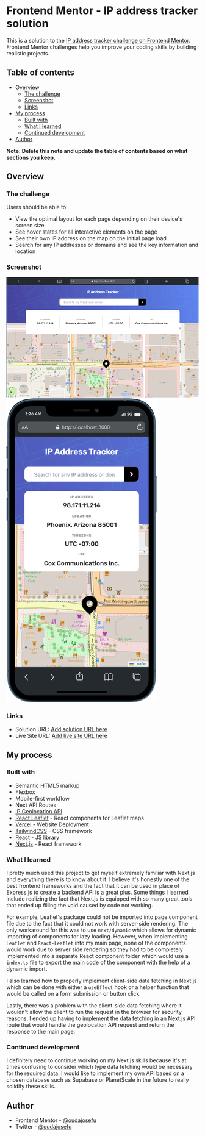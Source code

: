 # Frontend Mentor - IP address tracker solution

This is a solution to the [IP address tracker challenge on Frontend Mentor](https://www.frontendmentor.io/challenges/ip-address-tracker-I8-0yYAH0). Frontend Mentor challenges help you improve your coding skills by building realistic projects.

## Table of contents

-   [Overview](#overview)
    -   [The challenge](#the-challenge)
    -   [Screenshot](#screenshot)
    -   [Links](#links)
-   [My process](#my-process)
    -   [Built with](#built-with)
    -   [What I learned](#what-i-learned)
    -   [Continued development](#continued-development)
-   [Author](#author)

**Note: Delete this note and update the table of contents based on what sections you keep.**

## Overview

### The challenge

Users should be able to:

-   View the optimal layout for each page depending on their device's screen size
-   See hover states for all interactive elements on the page
-   See their own IP address on the map on the initial page load
-   Search for any IP addresses or domains and see the key information and location

### Screenshot

![](./desktop-preview.png)
![](./mobile-preview.png)

### Links

-   Solution URL: [Add solution URL here](https://your-solution-url.com)
-   Live Site URL: [Add live site URL here](https://your-live-site-url.com)

## My process

### Built with

-   Semantic HTML5 markup
-   Flexbox
-   Mobile-first workflow
-   Next API Routes
-   [IP Geolocation API](https://geo.ipify.org/)
-   [React Leaflet](https://react-leaflet.js.org/) - React components for Leaflet maps
-   [Vercel](https://vercel.com/) - Website Deployment
-   [TailwindCSS](https://tailwindcss.com/) - CSS framework
-   [React](https://reactjs.org/) - JS library
-   [Next.js](https://nextjs.org/) - React framework

### What I learned

I pretty much used this project to get myself extremely familiar with Next.js and everything there is to know about it. I believe it's honestly one of the best frontend frameworks and the fact that it can be used in place of Express.js to create a backend API is a great plus. Some things I learned include realizing the fact that Next.js is equipped with so many great tools that ended up filling the void caused by code not working.

For example, Leaflet's package could not be imported into page component file due to the fact that it could not work with server-side rendering. The only workaround for this was to use `next/dynamic` which allows for dynamic importing of components for lazy loading. However, when implementing `Leaflet` and `React-Leaflet` into my main page, none of the components would work due to server side rendering so they had to be completely implemented into a separate React component folder which would use a `index.ts` file to export the main code of the component with the help of a dynamic import.

I also learned how to properly implement client-side data fetching in Next.js which can be done with either a `useEffect` hook or a helper function that would be called on a form submission or button click.

Lastly, there was a problem with the client-side data fetching where it wouldn't allow the client to run the request in the browser for security reasons. I ended up having to implement the data fetching in an Next.js API route that would handle the geolocation API request and return the response to the main page.

### Continued development

I definitely need to continue working on my Next.js skills because it's at times confusing to consider which type data fetching would be necessary for the required data. I would like to implement my own API based on a chosen database such as Supabase or PlanetScale in the future to really solidify these skills.

## Author

-   Frontend Mentor - [@oudajosefu](https://www.frontendmentor.io/profile/oudajosefu)
-   Twitter - [@oudajosefu](https://www.twitter.com/oudajosefu)
